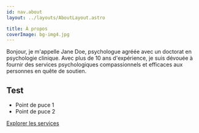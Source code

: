 ```yaml
---
id: nav.about
layout: ../layouts/AboutLayout.astro

title: À propos
coverImage: bg-img4.jpg
---
```


Bonjour, je m'appelle Jane Doe, psychologue agréée avec un doctorat en psychologie clinique.
Avec plus de 10 ans d'expérience, je suis dévouée à fournir des services psychologiques
compassionnels et efficaces aux personnes en quête de soutien.

## Test

-   Point de puce 1
-   Point de puce 2

[Explorer les services](fr/therapie)
